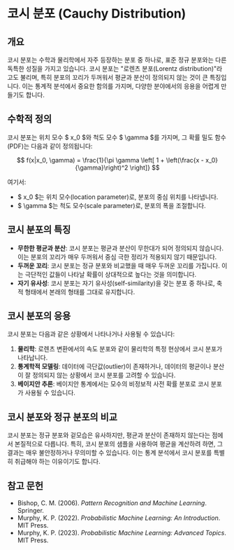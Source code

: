 # 코시 분포 (Cauchy Distribution)

## 개요
코시 분포는 수학과 물리학에서 자주 등장하는 분포 중 하나로, 표준 정규 분포와는 다른 독특한 성질을 가지고 있습니다. 코시 분포는 "로렌츠 분포(Lorentz distribution)"라고도 불리며, 특히 분포의 꼬리가 두꺼워서 평균과 분산이 정의되지 않는 것이 큰 특징입니다. 이는 통계적 분석에서 중요한 함의를 가지며, 다양한 분야에서의 응용을 어렵게 만들기도 합니다.

## 수학적 정의
코시 분포는 위치 모수 $ x_0 $와 척도 모수 $ \gamma $를 가지며, 그 확률 밀도 함수(PDF)는 다음과 같이 정의됩니다:

$$
f(x|x_0, \gamma) = \frac{1}{\pi \gamma \left[ 1 + \left(\frac{x - x_0}{\gamma}\right)^2 \right]}
$$

여기서:
- $ x_0 $는 위치 모수(location parameter)로, 분포의 중심 위치를 나타냅니다.
- $ \gamma $는 척도 모수(scale parameter)로, 분포의 폭을 조절합니다.

## 코시 분포의 특징
- **무한한 평균과 분산**: 코시 분포는 평균과 분산이 무한대가 되어 정의되지 않습니다. 이는 분포의 꼬리가 매우 두꺼워서 중심 극한 정리가 적용되지 않기 때문입니다.
- **두꺼운 꼬리**: 코시 분포는 정규 분포와 비교했을 때 매우 두꺼운 꼬리를 가집니다. 이는 극단적인 값들이 나타날 확률이 상대적으로 높다는 것을 의미합니다.
- **자기 유사성**: 코시 분포는 자기 유사성(self-similarity)을 갖는 분포 중 하나로, 축적 형태에서 본래의 형태를 그대로 유지합니다.

## 코시 분포의 응용
코시 분포는 다음과 같은 상황에서 나타나거나 사용될 수 있습니다:
1. **물리학**: 로렌츠 변환에서의 속도 분포와 같이 물리학의 특정 현상에서 코시 분포가 나타납니다.
2. **통계학적 모델링**: 데이터에 극단값(outlier)이 존재하거나, 데이터의 평균이나 분산이 잘 정의되지 않는 상황에서 코시 분포를 고려할 수 있습니다.
3. **베이지안 추론**: 베이지안 통계에서는 모수의 비정보적 사전 확률 분포로 코시 분포가 사용될 수 있습니다.

## 코시 분포와 정규 분포의 비교
코시 분포는 정규 분포와 겉모습은 유사하지만, 평균과 분산이 존재하지 않는다는 점에서 본질적으로 다릅니다. 특히, 코시 분포의 샘플을 사용하여 평균을 계산하려 하면, 그 결과는 매우 불안정하거나 무의미할 수 있습니다. 이는 통계 분석에서 코시 분포를 특별히 취급해야 하는 이유이기도 합니다.

## 참고 문헌
- Bishop, C. M. (2006). *Pattern Recognition and Machine Learning*. Springer.
- Murphy, K. P. (2022). *Probabilistic Machine Learning: An Introduction*. MIT Press.
- Murphy, K. P. (2023). *Probabilistic Machine Learning: Advanced Topics*. MIT Press.
